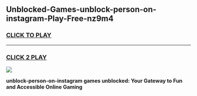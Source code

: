 
## Unblocked-Games-unblock-person-on-instagram-Play-Free-nz9m4
<h3>
<a href="https://premium76.site?title=unblock-person-on-instagram&ref=21A">CLICK TO PLAY</a></h3>
<hr>

<h3>
<a href="https://premium76.site?title=unblock-person-on-instagram&ref=21A">CLICK 2 PLAY</a>
  
</h3>

<a href="https://premium76.site?title=unblock-person-on-instagram&ref=21A"><img src="https://clearcache.store/games.png"></a>


**unblock-person-on-instagram games unblocked: Your Gateway to Fun and Accessible Online Gaming**

